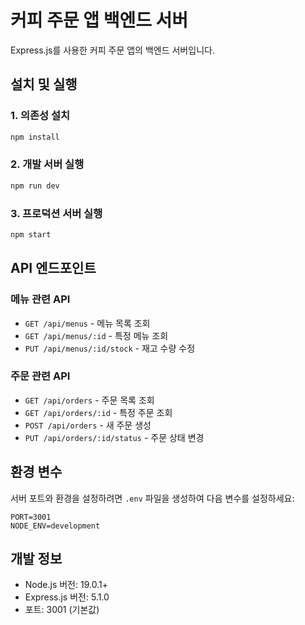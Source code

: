 # 커피 주문 앱 백엔드 서버

Express.js를 사용한 커피 주문 앱의 백엔드 서버입니다.

## 설치 및 실행

### 1. 의존성 설치

```bash
npm install
```

### 2. 개발 서버 실행

```bash
npm run dev
```

### 3. 프로덕션 서버 실행

```bash
npm start
```

## API 엔드포인트

### 메뉴 관련 API

-   `GET /api/menus` - 메뉴 목록 조회
-   `GET /api/menus/:id` - 특정 메뉴 조회
-   `PUT /api/menus/:id/stock` - 재고 수량 수정

### 주문 관련 API

-   `GET /api/orders` - 주문 목록 조회
-   `GET /api/orders/:id` - 특정 주문 조회
-   `POST /api/orders` - 새 주문 생성
-   `PUT /api/orders/:id/status` - 주문 상태 변경

## 환경 변수

서버 포트와 환경을 설정하려면 `.env` 파일을 생성하여 다음 변수를 설정하세요:

```
PORT=3001
NODE_ENV=development
```

## 개발 정보

-   Node.js 버전: 19.0.1+
-   Express.js 버전: 5.1.0
-   포트: 3001 (기본값)
